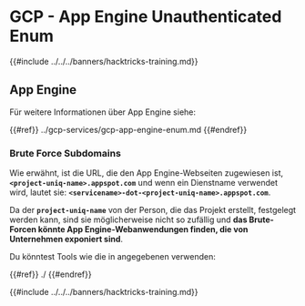 # GCP - App Engine Unauthenticated Enum

{{#include ../../../banners/hacktricks-training.md}}

## App Engine

Für weitere Informationen über App Engine siehe:

{{#ref}}
../gcp-services/gcp-app-engine-enum.md
{{#endref}}

### Brute Force Subdomains

Wie erwähnt, ist die URL, die den App Engine-Webseiten zugewiesen ist, **`<project-uniq-name>.appspot.com`** und wenn ein Dienstname verwendet wird, lautet sie: **`<servicename>-dot-<project-uniq-name>.appspot.com`**.

Da der **`project-uniq-name`** von der Person, die das Projekt erstellt, festgelegt werden kann, sind sie möglicherweise nicht so zufällig und **das Brute-Forcen könnte App Engine-Webanwendungen finden, die von Unternehmen exponiert sind**.

Du könntest Tools wie die in angegebenen verwenden:

{{#ref}}
./
{{#endref}}

{{#include ../../../banners/hacktricks-training.md}}
